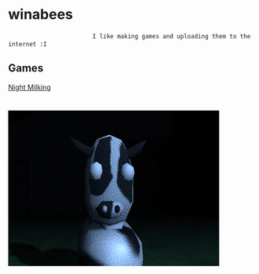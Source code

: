# winabees
                            I like making games and uploading them to the internet :I
## Games

[Night Milking](https://winabees.itch.io/night-milking)

# ![Icon](https://github.com/winabees/winabees.github.io/blob/main/Icon2.PNG/ "tittle text")
